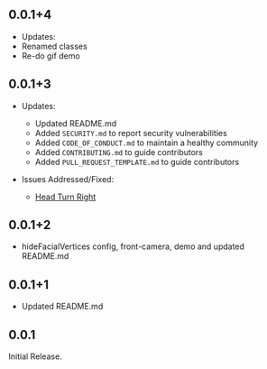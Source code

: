## 0.0.1+4
- Updates:
- Renamed classes
- Re-do gif demo

## 0.0.1+3
- Updates:
  - Updated README.md
  - Added `SECURITY.md` to report security vulnerabilities
  - Added `CODE_OF_CONDUCT.md` to maintain a healthy community
  - Added `CONTRIBUTING.md` to guide contributors
  - Added `PULL_REQUEST_TEMPLATE.md` to guide contributors

- Issues Addressed/Fixed:
  - [Head Turn Right](https://github.com/GhagSagar23/livelyness_detection/issues/8)

## 0.0.1+2

- hideFacialVertices config, front-camera, demo and updated README.md

## 0.0.1+1

- Updated README.md

## 0.0.1

Initial Release.
